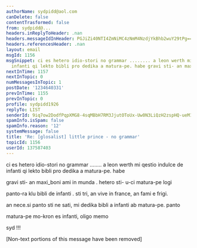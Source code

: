 ```yaml
---
authorName: sydpidd@aol.com
canDelete: false
contentTrasformed: false
from: sydpidd@...
headers.inReplyToHeader: .nan
headers.messageIdInHeader: PGJiZi40NTI4ZmNiMC4zNmM4NzdjYkBhb2wuY29tPg==
headers.referencesHeader: .nan
layout: email
msgId: 1156
msgSnippet: ci es hetero idio-stori no grammar ........ a leon werth mi qestio  indulce  de
  infanti qi lekto bibli pro dedika a matura-pe. habe gravi sti- an maxi_boni ami
nextInTime: 1157
nextInTopic: 0
numMessagesInTopic: 1
postDate: '1234640331'
prevInTime: 1155
prevInTopic: 0
profile: sydpidd1926
replyTo: LIST
senderId: 9iq7ow2DodfPqpXMG8-4sqMBbH7RM3JjutOToUx-Uw0N3LiQzH2zspHQ-ueM1QpcQtRujG6U
spamInfo.isSpam: false
spamInfo.reason: '12'
systemMessage: false
title: 'Re: [glosalist] little prince - no grammar'
topicId: 1156
userId: 137587403
---
```


ci es hetero idio-stori no grammar ........
a leon werth
mi qestio  indulce  de infanti qi lekto bibli pro dedika a matura-pe. habe 
 
gravi sti- an maxi_boni ami  in munda . hetero sti- u-ci matura-pe  logi 
 
panto-ra klu bibli de infanti . sti tri, an vive in france, an fami e  frigi. 
 
an nece.si panto sti ne sati, mi  dedika bibli a infanti ab matura-pe.  panto 
 
matura-pe mo-kron es infanti, oligo memo 
 
syd  !!!


[Non-text portions of this message have been removed]


